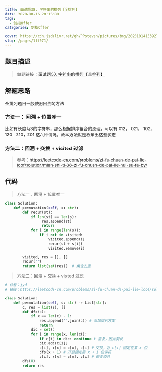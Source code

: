 ```yaml
---
title: 面试题38. 字符串的排列【全排列】
date: 2020-08-16 20:15:00
tags: 
  - 剑指Offer
categories: 剑指Offer

cover: https://cdn.jsdelivr.net/gh/PPsteven/pictures/img/20201014133927.png
slug: /pages/1ff071/
---
```


## 题目描述

> 做题链接：[面试题38. 字符串的排列【全排列】](https://leetcode-cn.com/problems/zi-fu-chuan-de-pai-lie-lcof/)

<!--more-->

## 解题思路

全排列题目一般使用回溯的方法

### 方法一： 回溯 + 位置唯一

比如有长度为3的字符串，那么根据排序组合的原理，可以有 012， 021， 102，120，210，201 这六种情况。故本方法就是枚举出这些状态

### 方法二：回溯 + 交换 + visited 过滤

> 参考：https://leetcode-cn.com/problems/zi-fu-chuan-de-pai-lie-lcof/solution/mian-shi-ti-38-zi-fu-chuan-de-pai-lie-hui-su-fa-by/

## 代码

> 方法一：回溯 + 位置唯一

```python
class Solution:
    def permutation(self, s: str):
        def recur(st):
            if len(st) == len(s):
                 res.append(st)
                 return
            for i in range(len(s)):
                if i not in visited:
                    visited.append(i)
                    recur(st + s[i])
                    visited.remove(i)

        visited, res = [], []
        recur("")
        return list(set(res))  # 集合去重
```



> 方法二：回溯 + 交换 + visited 过滤

```python
# 作者：jyd
# 链接：https://leetcode-cn.com/problems/zi-fu-chuan-de-pai-lie-lcof/solution/mian-shi-ti-38-zi-fu-chuan-de-pai-lie-hui-su-fa-by/

class Solution:
    def permutation(self, s: str) -> List[str]:
        c, res = list(s), []
        def dfs(x):
            if x == len(c) - 1:
                res.append(''.join(c)) # 添加排列方案
                return
            dic = set()
            for i in range(x, len(c)):
                if c[i] in dic: continue # 重复，因此剪枝
                dic.add(c[i])
                c[i], c[x] = c[x], c[i] # 交换，将 c[i] 固定在第 x 位
                dfs(x + 1) # 开启固定第 x + 1 位字符
                c[i], c[x] = c[x], c[i] # 恢复交换
        dfs(0)
        return res
```

